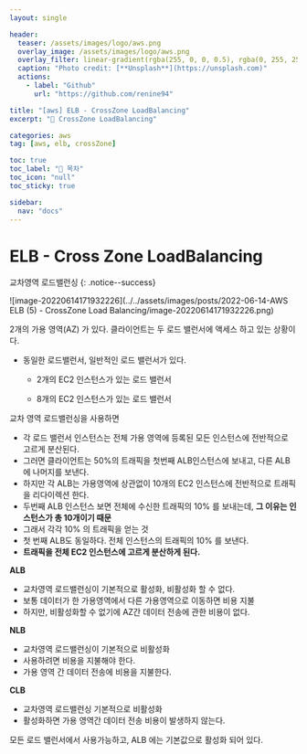 ```yaml
---
layout: single

header:
  teaser: /assets/images/logo/aws.png
  overlay_image: /assets/images/logo/aws.png
  overlay_filter: linear-gradient(rgba(255, 0, 0, 0.5), rgba(0, 255, 255, 0.5))
  caption: "Photo credit: [**Unsplash**](https://unsplash.com)"
  actions:
    - label: "Github"
      url: "https://github.com/renine94"

title: "[aws] ELB - CrossZone LoadBalancing"
excerpt: "🚀 CrossZone LoadBalancing"

categories: aws
tag: [aws, elb, crossZone]

toc: true
toc_label: "📕 목차"
toc_icon: "null"
toc_sticky: true

sidebar:
  nav: "docs"
---
```


# ELB - Cross Zone LoadBalancing

교차영역 로드밸런싱
{: .notice--success}

![image-20220614171932226](../../assets/images/posts/2022-06-14-AWS ELB (5) - CrossZone Load Balancing/image-20220614171932226.png)

2개의 가용 영역(AZ) 가 있다. 클라이언트는 두 로드 밸런서에 액세스 하고 있는 상황이다.

- 동일한 로드밸런서, 일반적인 로드 밸런서가 있다.

  - 2개의 EC2 인스턴스가 있는 로드 밸런서

  - 8개의 EC2 인스턴스가 있는 로드 밸런서

교차 영역 로드밸런싱을 사용하면

- 각 로드 밸런서 인스턴스는 전체 가용 영역에 등록된 모든 인스턴스에 전반적으로 고르게 분산된다.
- 그러면 클라이언트는 50%의 트래픽을 첫번째 ALB인스턴스에 보내고, 다른 ALB에 나머지를 보낸다.
- 하지만 각 ALB는 가용영역에 상관없이 10개의 EC2 인스턴스에 전반적으로 트래픽을 리다이렉션 한다.
- 두번째 ALB 인스턴스 보면 전체에 수신한 트래픽의 10% 를 보내는데, **그 이유는 인스턴스가 총 10개이기 때문**
- 그래서 각각 10% 의 트래픽을 얻는 것
- 첫 번째 ALB도 동일하다. 전체 인스턴스의 트래픽의 10% 를 보낸다.
- **트래픽을 전체 EC2 인스턴스에 고르게 분산하게 된다.**



**ALB**

- 교차영역 로드밸런싱이 기본적으로 활성화, 비활성화 할 수 없다.
- 보통 데이터가 한 가용영역에서 다른 가용영역으로 이동하면 비용 지불
- 하지만, 비활성화할 수 없기에 AZ간 데이터 전송에 관한 비용이 없다.

**NLB**

- 교차영역 로드밸런싱이 기본적으로 비활성화
- 사용하려면 비용을 지불해야 한다.
- 가용 영역 간 데이터 전송에 비용을 지불한다.

**CLB**

- 교차영역 로드밸런싱 기본적으로 비활성화
- 활성화하면 가용 영역간 데이터 전송 비용이 발생하지 않는다.



모든 로드 밸런서에서 사용가능하고, ALB 에는 기본값으로 활성화 되어 있다.